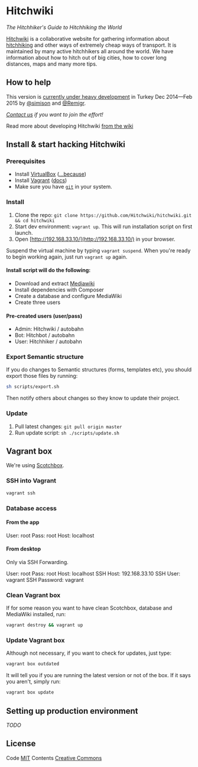 # Hitchwiki
_The Hitchhiker's Guide to Hitchhiking the World_

[Hitchwiki](http://hitchwiki.org/) is a collaborative website for gathering information about [hitchhiking](http://hitchwiki.org/en/Hitchhiking) and other ways of extremely cheap ways of transport. It is maintained by many active hitchhikers all around the world. We have information about how to hitch out of big cities, how to cover long distances, maps and many more tips.

## How to help
This version is [currently under heavy development](https://love.hitchwiki.net/) in Turkey Dec 2014—Feb 2015 by [@simison](https://github.com/simison) and [@Remigr](https://github.com/Remigr/).

_[Contact us](http://hitchwiki.org/developers) if you want to join the effort!_

Read more about developing Hitchwiki [from the wiki](https://github.com/Hitchwiki/hitchwiki/wiki)

## Install & start hacking Hitchwiki

### Prerequisites
* Install [VirtualBox](https://www.virtualbox.org/) ([...because](http://docs.vagrantup.com/v2/virtualbox))
* Install [Vagrant](https://www.vagrantup.com/) ([docs](https://docs.vagrantup.com/v2/installation/))
* Make sure you have [`git`](http://git-scm.com/) in your system.

### Install
1. Clone the repo: `git clone https://github.com/Hitchwiki/hitchwiki.git && cd hitchwiki`
2. Start dev environment: `vagrant up`. This will run installation script on first launch.
3. Open [http://192.168.33.10/](http://192.168.33.10/) in your browser.

Suspend the virtual machine by typing `vagrant suspend`. When you're ready to begin working again, just run `vagrant up` again.

#### Install script will do the following:
* Download and extract [Mediawiki](https://www.mediawiki.org/)
* Install dependencies with Composer
* Create a database and configure MediaWiki
* Create three users

#### Pre-created users (user/pass)
* Admin: Hitchwiki / autobahn
* Bot: Hitchbot / autobahn
* User: Hitchhiker / autobahn

### Export Semantic structure
If you do changes to Semantic structures (forms, templates etc), you should export those files by running:
```bash
sh scripts/export.sh
```

Then notify others about changes so they know to update their project.

### Update
1. Pull latest changes: `git pull origin master`
2. Run update script: `sh ./scripts/update.sh`

## Vagrant box

We're using [Scotchbox](http://box.scotch.io/).

### SSH into Vagrant
```bash
vagrant ssh
```

### Database access
#### From the app
User: root
Pass: root
Host: localhost

#### From desktop
Only via SSH Forwarding.

User: root
Pass: root
Host: localhost
SSH Host: 192.168.33.10
SSH User: vagrant
SSH Password: vagrant

### Clean Vagrant box
If for some reason you want to have clean Scotchbox, database and MediaWiki installed, run:
```bash
vagrant destroy && vagrant up
```

### Update Vagrant box
Although not necessary, if you want to check for updates, just type:
```bash
vagrant box outdated
```

It will tell you if you are running the latest version or not of the box. If it says you aren't, simply run:
```bash
vagrant box update
```

## Setting up production environment
_TODO_

## License
Code [MIT](LICENSE.md)
Contents [Creative Commons](http://creativecommons.org/licenses/by-sa/4.0/)

